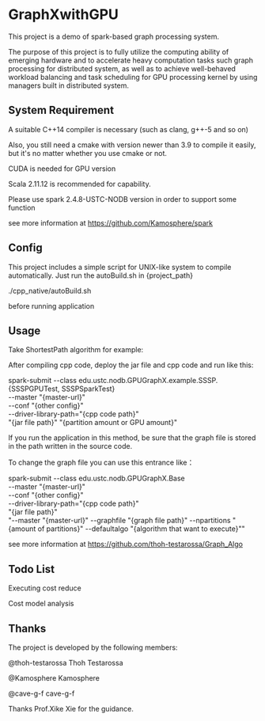 # GraphXwithGPU

This project is a demo of spark-based graph processing system. 

The purpose of this project is to fully utilize the computing ability of emerging hardware and to accelerate heavy computation tasks such graph processing for distributed system, as well as to achieve well-behaved workload balancing and task scheduling for GPU processing kernel by using managers built in distributed system.

## System Requirement

A suitable C++14 compiler is necessary (such as clang, g++-5 and so on)

Also, you still need a cmake with version newer than 3.9 to compile it easily, but it's no matter whether you use cmake or not.

CUDA is needed for GPU version

Scala 2.11.12 is recommended for capability.

Please use spark 2.4.8-USTC-NODB version in order to support some function 

see more information at https://github.com/Kamosphere/spark

## Config

This project includes a simple script for UNIX-like system to compile automatically. Just run the autoBuild.sh in {project_path}

./cpp_native/autoBuild.sh

before running application

## Usage

Take ShortestPath algorithm for example:

After compiling cpp code, deploy the jar file and cpp code and run like this:

 spark-submit --class edu.ustc.nodb.GPUGraphX.example.SSSP.{SSSPGPUTest, SSSPSparkTest} \
 --master "{master-url}" \
 --conf "{other config}" \
 --driver-library-path="{cpp code path}" \
 "{jar file path}" "{partition amount or GPU amount}"
 
 If you run the application in this method, be sure that the graph file is stored in the path written in the source code.
 
 To change the graph file you can use this entrance like：
 
 spark-submit --class edu.ustc.nodb.GPUGraphX.Base \
 --master "{master-url}" \
 --conf "{other config}" \
 --driver-library-path="{cpp code path}" \
 "{jar file path}" \
 "--master "{master-url}" --graphfile "{graph file path}" --npartitions "{amount of partitions}" --defaultalgo "{algorithm that want to execute}""

see more information at https://github.com/thoh-testarossa/Graph_Algo

## Todo List

Executing cost reduce

Cost model analysis

## Thanks

The project is developed by the following members:

@thoh-testarossa Thoh Testarossa

@Kamosphere Kamosphere

@cave-g-f cave-g-f

Thanks Prof.Xike Xie for the guidance.
